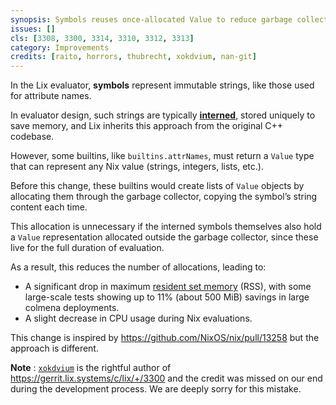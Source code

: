 ```yaml
---
synopsis: Symbols reuses once-allocated Value to reduce garbage collected allocations
issues: []
cls: [3308, 3300, 3314, 3310, 3312, 3313]
category: Improvements
credits: [raito, horrors, thubrecht, xokdvium, nan-git]
---
```


In the Lix evaluator, **symbols** represent immutable strings, like those used
for attribute names.

In evaluator design, such strings are typically [**interned**](https://en.wikipedia.org/wiki/String_interning), stored uniquely
to save memory, and Lix inherits this approach from the original C++ codebase.

However, some builtins, like `builtins.attrNames`, must return a `Value` type
that can represent any Nix value (strings, integers, lists, etc.).

Before this change, these builtins would create lists of `Value` objects by
allocating them through the garbage collector, copying the symbol’s string
content each time.

This allocation is unnecessary if the interned symbols themselves also hold a
`Value` representation allocated outside the garbage collector, since these
live for the full duration of evaluation.

As a result, this reduces the number of allocations, leading to:

* A significant drop in maximum [resident set memory](https://en.wikipedia.org/wiki/Resident_set_size) (RSS), with some large-scale
  tests showing up to 11% (about 500 MiB) savings in large colmena deployments.
* A slight decrease in CPU usage during Nix evaluations.

This change is inspired by https://github.com/NixOS/nix/pull/13258 but the approach is different.

**Note** : [`xokdvium`](https://github.com/xokdvium) is the rightful author of https://gerrit.lix.systems/c/lix/+/3300 and the credit was missed on our end during the development process. We are deeply sorry for this mistake.
